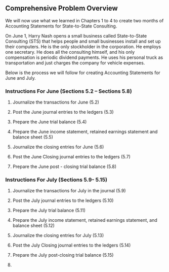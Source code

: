 ## Comprehensive Problem Overview

We will now use what we learned in Chapters 1 to 4 to create two months of Accounting Statements for State-to-State Consulting.

On June 1, Harry Nash opens a small business called State-to-State Consulting (STS) that helps people and small businesses install and set up their computers. He is the only stockholder in the corporation. He employs one secretary. He does all the consulting himself, and his only compensation is periodic dividend payments. He uses his personal truck as transportation and just charges the company for vehicle expenses.

Below is the process we will follow for creating Accounting Statements for June and July.

### Instructions For June (Sections 5.2 – Sections 5.8)

1.  Journalize the transactions for June (5.2)

2.  Post the June journal entries to the ledgers (5.3)

3.  Prepare the June trial balance (5.4)

4.  Prepare the June income statement, retained earnings statement and balance sheet (5.5)

5.  Journalize the closing entries for June (5.6)

6.  Post the June Closing journal entries to the ledgers (5.7)

7.  Prepare the June post - closing trial balance (5.8)

### Instructions For July (Sections 5.9- 5.15)

1.  Journalize the transactions for July in the journal (5.9)

2.  Post the July journal entries to the ledgers (5.10)

3.  Prepare the July trial balance (5.11)

4.  Prepare the July income statement, retained earnings statement, and balance sheet (5.12)

5.  Journalize the closing entries for July (5.13)

6.  Post the July Closing journal entries to the ledgers (5.14)

7.  Prepare the July post-closing trial balance (5.15)

8.  
